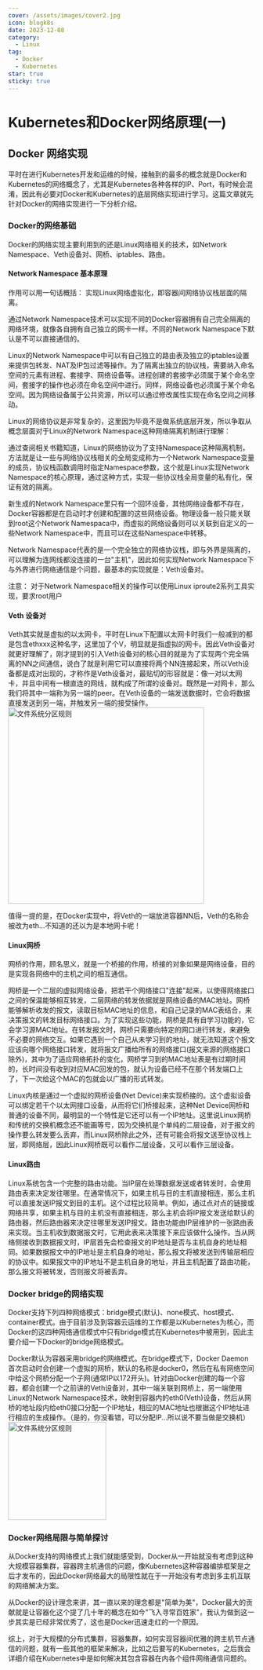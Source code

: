 ```yaml
---
cover: /assets/images/cover2.jpg
icon: blogk8s 
date: 2023-12-08
category:
  - Linux
tag:
  - Docker
  - Kubernetes
star: true
sticky: true
---
```


# Kubernetes和Docker网络原理(一)

##  Docker 网络实现
平时在进行Kubernetes开发和运维的时候，接触到的最多的概念就是Docker和Kubernetes的网络概念了，尤其是Kubernetes各种各样的IP、Port，有时候会混淆，因此有必要对Docker和Kubernetes的底层网络实现进行学习。这篇文章就先针对Docker的网络实现进行一下分析介绍。

### Docker的网络基础
Docker的网络实现主要利用到的还是Linux网络相关的技术，如Network Namespace、Veth设备对、网桥、iptables、路由。

#### Network Namespace 基本原理
作用可以用一句话概括：
实现Linux网络虚拟化，即容器间网络协议栈层面的隔离。

通过Network Namespace技术可以实现不同的Docker容器拥有自己完全隔离的网络环境，就像各自拥有自己独立的网卡一样。不同的Network Namespace下默认是不可以直接通信的。

Linux的Network Namespace中可以有自己独立的路由表及独立的iptables设置来提供包转发、NAT及IP包过滤等操作。为了隔离出独立的协议栈，需要纳入命名空间的元素有进程、套接字、网络设备等。进程创建的套接字必须属于某个命名空间，套接字的操作也必须在命名空间中进行。同样，网络设备也必须属于某个命名空间。因为网络设备属于公共资源，所以可以通过修改属性实现在命名空间之间移动。

Linux的网络协议是非常复杂的，这里因为毕竟不是做系统底层开发，所以争取从概念层面对于Linux的Network Namespace这种网络隔离机制进行理解：

通过查阅相关书籍知道，Linux的网络协议为了支持Namespace这种隔离机制，方法就是让一些与网络协议栈相关的全局变成称为一个Network Namespace变量的成员，协议栈函数调用时指定Namespace参数，这个就是Linux实现Network Namespace的核心原理，通过这种方式，实现一些协议栈全局变量的私有化，保证有效的隔离。

新生成的Network Namespace里只有一个回环设备，其他网络设备都不存在，Docker容器都是在启动时才创建和配置的这些网络设备。物理设备一般只能关联到root这个Network Namespaca中，而虚拟的网络设备则可以关联到自定义的一些Network Namespace中，而且可以在这些Namespace中转移。

Network Namespace代表的是一个完全独立的网络协议栈，即与外界是隔离的，可以理解为连网线都没连接的一台"主机"，因此如何实现Network Namespace下与外界进行网络通信是个问题，最基本的实现就是：Veth设备对。

注意： 对于Network Namespace相关的操作可以使用Linux iproute2系列工具实现，要求root用户

#### Veth 设备对
Veth其实就是虚拟的以太网卡，平时在Linux下配置以太网卡时我们一般减到的都是包含ethxxx这种名字，这里加了个V，明显就是指虚拟的网卡。因此Veth设备对就更好理解了，刚才提到的引入Veth设备对的核心目的就是为了实现两个完全隔离的NN之间通信，说白了就是利用它可以直接将两个NN连接起来，所以Veth设备都是成对出现的，才称作是Veth设备对，最贴切的形容就是：像一对以太网卡，并且中间有一根直连的网线，就构成了所谓的设备对。既然是一对网卡，那么我们将其中一端称为另一端的peer。在Veth设备的一端发送数据时，它会将数据直接发送到另一端，并触发另一端的接受操作。
 <img src="/assets/images/k8s2-1.png" title="文件系统分区规则" width="400"/>

 值得一提的是，在Docker实现中，将Veth的一端放进容器NN后，Veth的名称会被改为eth...不知道的还以为是本地网卡呢！

 #### Linux网桥
 网桥的作用，顾名思义，就是一个桥接的作用，桥接的对象如果是网络设备，目的是实现各网络中的主机之间的相互通信。

 网桥是一个二层的虚拟网络设备，把若干个网络接口"连接"起来，以使得网络接口之间的保温能够相互转发，二层网络的转发依据就是网络设备的MAC地址。网桥能够解析收发的报文，读取目标MAC地址的信息，和自己记录的MAC表结合，来决策报文的转发目标网络接口。为了实现这些功能，网桥是具有自学习功能的，它会学习源MAC地址。在转发报文时，网桥只需要向特定的网口进行转发，来避免不必要的网络交互。如果它遇到一个自己从未学习到的地址，就无法知道这个报文应该向哪个网络接口转发，就将报文广播给所有的网络接口(报文来源的网络接口除外)，其中为了适应网络拓扑的变化，网桥学习到的MAC地址表是有过期时间的，长时间没有收到对应MAC回发的包，就认为设备已经不在那个转发端口上了，下一次给这个MAC的包就会以广播的形式转发。

 Linux内核是通过一个虚拟的网桥设备(Net Device)来实现桥接的。这个虚拟设备可以绑定若干个以太网接口设备，从而将它们桥接起来，这种Net Device网桥和普通的设备不同，最明显的一个特性是它还可以有一个IP地址。这里说Linux网桥和传统的交换机概念还不能画等号，因为交换机是个单纯的二层设备，对于报文的操作要么转发要么丢弃，而Linux网桥除此之外，还有可能会将报文送至协议栈上层，即网络层，因此Linux网桥既可以看作二层设备，又可以看作三层设备。

#### Linux路由
Linux系统包含一个完整的路由功能。当IP层在处理数据发送或者转发时，会使用路由表来决定发往哪里。在通常情况下，如果主机与目的主机直接相连，那么主机可以直接发送IP报文到目的主机。这个过程比较简单。例如，通过点对点的链接或网络共享，如果主机与目的主机没有直接相连，那么主机会将IP报文发送给默认的路由器，然后路由器来决定往哪里发送IP报文。路由功能由IP层维护的一张路由表来实现。当主机收到数据报文时，它用此表来决策接下来应该做什么操作。当从网络侧接收到数据报文时，IP层首先会检查报文的IP地址是否与主机自身的地址相同。如果数据报文中的IP地址是主机自身的地址，那么报文将被发送到传输层相应的协议中。如果报文中的IP地址不是主机自身的地址，并且主机配置了路由功能，那么报文将被转发，否则报文将被丢弃。

### Docker bridge的网络实现
Docker支持下列四种网络模式：bridge模式(默认)、none模式、host模式、container模式。由于目前涉及到容器云运维的工作都是以Kubernetes为核心，而Docker的这四种网络通信模式中只有bridge模式在Kubernetes中被用到，因此主要介绍一下Docker的bridge网络模式。

Docker默认为容器采用bridge的网络模式。在bridge模式下，Docker Daemon首次启动时会创建一个虚拟的网桥，默认的名称是docker0，然后在私有网络空间中给这个网桥分配一个子网(通常IP以172开头)。针对由Docker创建的每一个容器，都会创建一个之前讲的Veth设备对，其中一端关联到网桥上，另一端使用Linux的Network Namespace技术，映射到容器内的eth0(Veth)设备，然后从网桥的地址段内给eth0接口分配一个IP地址，相应的MAC地址也根据这个IP地址进行相应的生成操作。（是的，你没看错，可以分配IP...所以说不要当做是交换机）
 <img src="/assets/images/k8s2-2.png" title="文件系统分区规则" width="200"/>

### Docker网络局限与简单探讨
从Docker支持的网络模式上我们就能感受到，Docker从一开始就没有考虑到这种大规模容器集群，容器跨主机通信的问题，像Kubernetes这种容器编排框架是之后才发布的，因此Docker网络最大的局限性就在于一开始没有考虑到多主机互联的网络解决方案。

从Docker的设计理念来讲，其一直以来的理念都是"简单为美"，Docker最大的贡献就是让容器化这个提了几十年的概念在如今"飞入寻常百姓家"，我认为做到这一步其实是已经非常优秀了，这也是Docker迅速走红的一个原因。

综上，对于大规模的分布式集群，容器集群，如何实现容器间优雅的跨主机节点通信的问题，就有一些其他的框架来解决，比如之后要写的Kubernetes，之后我会详细介绍在Kubernetes中是如何解决其包含容器在内各个组件网络通信问题的。 